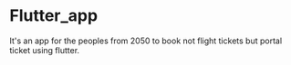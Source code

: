 # Flutter_app
It's an app for the peoples from 2050 to book not flight tickets but portal ticket using flutter.
